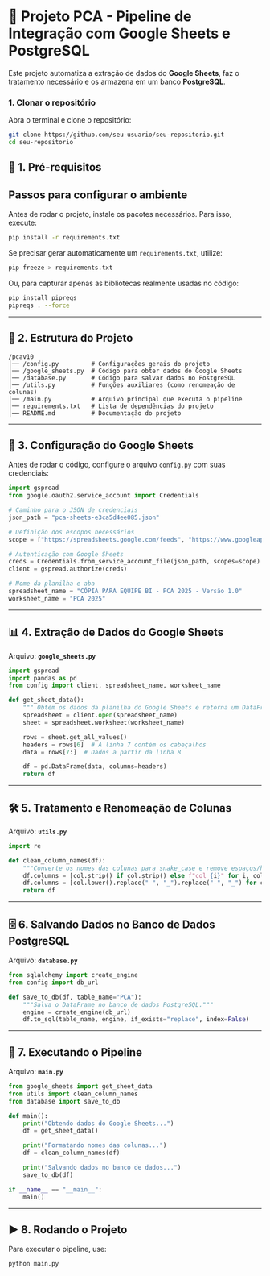 # 🚀 Projeto PCA - Pipeline de Integração com Google Sheets e PostgreSQL

Este projeto automatiza a extração de dados do **Google Sheets**, faz o tratamento necessário e os armazena em um banco **PostgreSQL**.


### 1. Clonar o repositório

Abra o terminal e clone o repositório:

```bash
git clone https://github.com/seu-usuario/seu-repositorio.git
cd seu-repositorio
```

## 📌 **1. Pré-requisitos**

## Passos para configurar o ambiente
Antes de rodar o projeto, instale os pacotes necessários. Para isso, execute:

```bash
pip install -r requirements.txt
```

Se precisar gerar automaticamente um `requirements.txt`, utilize:

```bash
pip freeze > requirements.txt
```

Ou, para capturar apenas as bibliotecas realmente usadas no código:

```bash
pip install pipreqs
pipreqs . --force
```

---

## 📂 **2. Estrutura do Projeto**

```
/pcav10
│── /config.py         # Configurações gerais do projeto
│── /google_sheets.py  # Código para obter dados do Google Sheets
│── /database.py       # Código para salvar dados no PostgreSQL
│── /utils.py          # Funções auxiliares (como renomeação de colunas)
│── /main.py           # Arquivo principal que executa o pipeline
│── requirements.txt   # Lista de dependências do projeto
│── README.md          # Documentação do projeto
```

---

## 🔧 **3. Configuração do Google Sheets**

Antes de rodar o código, configure o arquivo `config.py` com suas credenciais:

```python
import gspread
from google.oauth2.service_account import Credentials

# Caminho para o JSON de credenciais
json_path = "pca-sheets-e3ca5d4ee085.json"

# Definição dos escopos necessários
scope = ["https://spreadsheets.google.com/feeds", "https://www.googleapis.com/auth/drive"]

# Autenticação com Google Sheets
creds = Credentials.from_service_account_file(json_path, scopes=scope)
client = gspread.authorize(creds)

# Nome da planilha e aba
spreadsheet_name = "CÓPIA PARA EQUIPE BI - PCA 2025 - Versão 1.0"
worksheet_name = "PCA 2025"
```

---

## 📊 **4. Extração de Dados do Google Sheets**

Arquivo: **`google_sheets.py`**

```python
import gspread
import pandas as pd
from config import client, spreadsheet_name, worksheet_name

def get_sheet_data():
    """ Obtém os dados da planilha do Google Sheets e retorna um DataFrame. """
    spreadsheet = client.open(spreadsheet_name)
    sheet = spreadsheet.worksheet(worksheet_name)

    rows = sheet.get_all_values()
    headers = rows[6]  # A linha 7 contém os cabeçalhos
    data = rows[7:]  # Dados a partir da linha 8

    df = pd.DataFrame(data, columns=headers)
    return df
```

---

## 🛠 **5. Tratamento e Renomeação de Colunas**

Arquivo: **`utils.py`**

```python
import re

def clean_column_names(df):
    """Converte os nomes das colunas para snake_case e remove espaços/hífens."""
    df.columns = [col.strip() if col.strip() else f"col_{i}" for i, col in enumerate(df.columns)]
    df.columns = [col.lower().replace(" ", "_").replace("-", "_") for col in df.columns]
    return df
```

---

## 🗄 **6. Salvando Dados no Banco de Dados PostgreSQL**

Arquivo: **`database.py`**

```python
from sqlalchemy import create_engine
from config import db_url

def save_to_db(df, table_name="PCA"):
    """Salva o DataFrame no banco de dados PostgreSQL."""
    engine = create_engine(db_url)
    df.to_sql(table_name, engine, if_exists="replace", index=False)
```

---

## 🚀 **7. Executando o Pipeline**

Arquivo: **`main.py`**

```python
from google_sheets import get_sheet_data
from utils import clean_column_names
from database import save_to_db

def main():
    print("Obtendo dados do Google Sheets...")
    df = get_sheet_data()

    print("Formatando nomes das colunas...")
    df = clean_column_names(df)

    print("Salvando dados no banco de dados...")
    save_to_db(df)

if __name__ == "__main__":
    main()
```

---

## ▶ **8. Rodando o Projeto**

Para executar o pipeline, use:

```bash
python main.py
```

